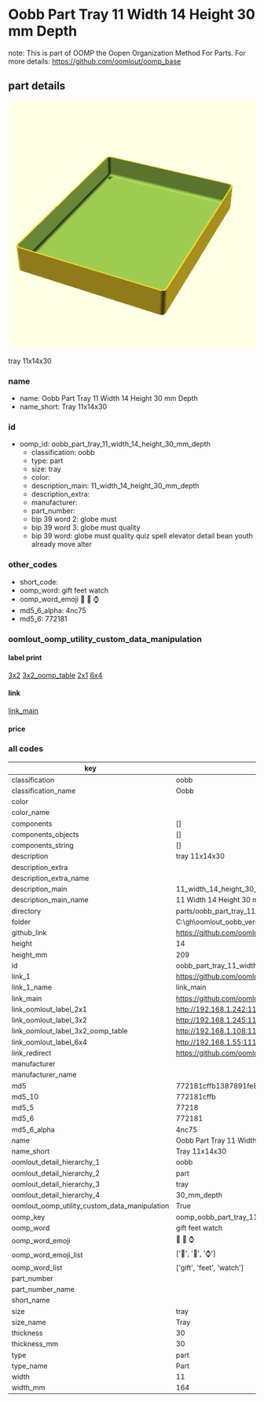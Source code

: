 # Oobb Part Tray 11 Width 14 Height 30 mm Depth  

note: This is part of OOMP the Oopen Organization Method For Parts. For more details: https://github.com/oomlout/oomp_base

##  part details
  

[![](3dpr.png)](3dpr.png)

tray 11x14x30



### name
* name: Oobb Part Tray 11 Width 14 Height 30 mm Depth
* name_short: Tray 11x14x30 
### id
* oomp_id: oobb_part_tray_11_width_14_height_30_mm_depth
  * classification: oobb
  * type: part
  * size: tray
  * color: 
  * description_main: 11_width_14_height_30_mm_depth
  * description_extra: 
  * manufacturer: 
  * part_number: 
  * bip 39 word 2: globe must
  * bip 39 word 3: globe must quality
  * bip 39 word: globe must quality quiz spell elevator detail bean youth already move alter

### other_codes
* short_code: 
* oomp_word: gift feet watch
* oomp_word_emoji :gift: :feet: :watch:
* md5_6_alpha: 4nc75
* md5_6: 772181






### oomlout_oomp_utility_custom_data_manipulation
#### label print
[3x2](http://192.168.1.245:1112/?label=oomp%204nc75)
[3x2_oomp_table](http://192.168.1.108:1112/?label=oomp%204nc75)
[2x1](http://192.168.1.242:1112/?label=oomp%204nc75)
[6x4](http://192.168.1.55:1112/?label=oomp%204nc75)    

#### link

[link_main](https://github.com/oomlout/oomlout_oobb_version_4_generated_parts/tree/main/navigation_oomp/oobb/part/tray/11_width_14_height_30_mm_depth/part)                              

#### price







### all codes 
| key | value |  
| --- | --- |  
| classification | oobb |  
| classification_name | Oobb |  
| color |  |  
| color_name |  |  
| components | [] |  
| components_objects | [] |  
| components_string | [] |  
| description | tray 11x14x30 |  
| description_extra |  |  
| description_extra_name |  |  
| description_main | 11_width_14_height_30_mm_depth |  
| description_main_name | 11 Width 14 Height 30 mm Depth |  
| directory | parts/oobb_part_tray_11_width_14_height_30_mm_depth |  
| folder | C:\gh\oomlout_oobb_version_4_generated_parts\parts\oobb_part_tray_11_width_14_height_30_mm_depth |  
| github_link | https://github.com/oomlout/oomlout_oomp_part_src/tree/main/parts/oobb_part_tray_11_width_14_height_30_mm_depth |  
| height | 14 |  
| height_mm | 209 |  
| id | oobb_part_tray_11_width_14_height_30_mm_depth |  
| link_1 | https://github.com/oomlout/oomlout_oobb_version_4_generated_parts/tree/main/navigation_oomp/oobb/part/tray/11_width_14_height_30_mm_depth/part |  
| link_1_name | link_main |  
| link_main | https://github.com/oomlout/oomlout_oobb_version_4_generated_parts/tree/main/navigation_oomp/oobb/part/tray/11_width_14_height_30_mm_depth/part |  
| link_oomlout_label_2x1 | http://192.168.1.242:1112/?label=oomp%204nc75 |  
| link_oomlout_label_3x2 | http://192.168.1.245:1112/?label=oomp%204nc75 |  
| link_oomlout_label_3x2_oomp_table | http://192.168.1.108:1112/?label=oomp%204nc75 |  
| link_oomlout_label_6x4 | http://192.168.1.55:1112/?label=oomp%204nc75 |  
| link_redirect | https://github.com/oomlout/oomlout_oobb_version_4_generated_parts/tree/main/parts/oobb_tray_11_14_30 |  
| manufacturer |  |  
| manufacturer_name |  |  
| md5 | 772181cffb1387891fe89aff5e64831a |  
| md5_10 | 772181cffb |  
| md5_5 | 77218 |  
| md5_6 | 772181 |  
| md5_6_alpha | 4nc75 |  
| name | Oobb Part Tray 11 Width 14 Height 30 mm Depth |  
| name_short | Tray 11x14x30  |  
| oomlout_detail_hierarchy_1 | oobb |  
| oomlout_detail_hierarchy_2 | part |  
| oomlout_detail_hierarchy_3 | tray |  
| oomlout_detail_hierarchy_4 | 30_mm_depth |  
| oomlout_oomp_utility_custom_data_manipulation | True |  
| oomp_key | oomp_oobb_part_tray_11_width_14_height_30_mm_depth |  
| oomp_word | gift feet watch |  
| oomp_word_emoji | :gift: :feet: :watch: |  
| oomp_word_emoji_list | [':gift:', ':feet:', ':watch:'] |  
| oomp_word_list | ['gift', 'feet', 'watch'] |  
| part_number |  |  
| part_number_name |  |  
| short_name |  |  
| size | tray |  
| size_name | Tray |  
| thickness | 30 |  
| thickness_mm | 30 |  
| type | part |  
| type_name | Part |  
| width | 11 |  
| width_mm | 164 |  
